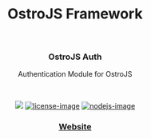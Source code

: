 <div align="center">
  <h1>OstroJS Framework</h1>
  
</div>
<br />

<div align="center">
  <h3>OstroJS Auth</h3>
  <p>Authentication Module for OstroJS</p>
</div>

<br />

<div align="center">

![][javascript-image] [![license-image]][license-url] [![nodejs-image]][npm-url]

</div>

<div align="center">
  <h3>
    <a href="https://ostrojs.com">
      Website
    </a>
   
  </h3>
</div>

 
[javascript-image]: https://img.shields.io/badge/JS-javascript-green
[javascript-url]:  "javascript"

[nodejs-image]: https://img.shields.io/badge/node-%3E%3D%2012.0.0-green
[npm-url]: https://npmjs.org/package/@ostro/auth "npm"

[license-image]: https://img.shields.io/github/license/ostrojs/auth
[license-url]: LICENSE.md "license"


